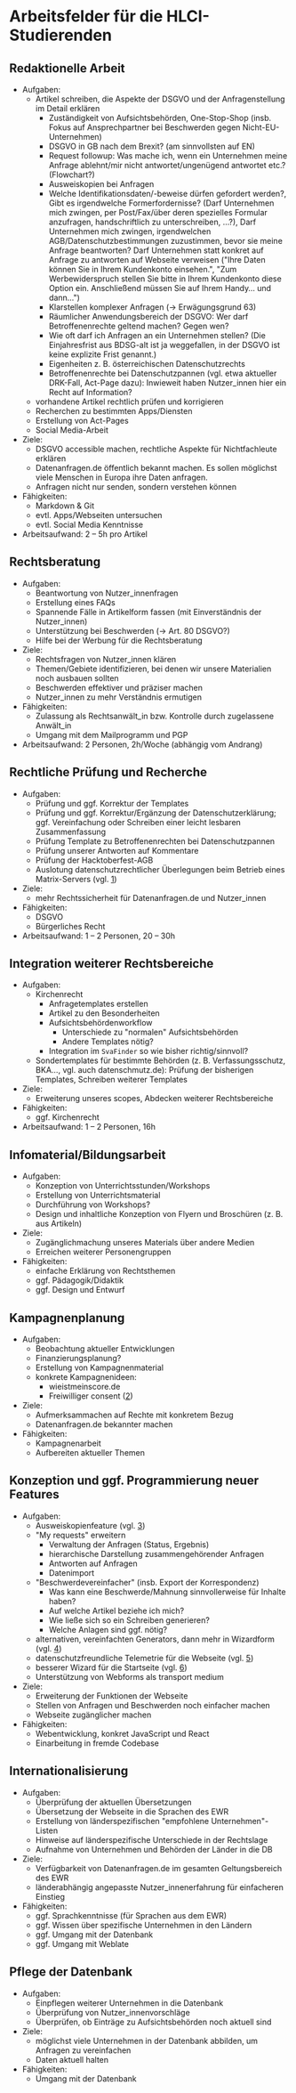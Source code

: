 # Arbeitsfelder für die HLCI-Studierenden

## Redaktionelle Arbeit

- Aufgaben:  
  - Artikel schreiben, die Aspekte der DSGVO und der Anfragenstellung im Detail erklären
    - Zuständigkeit von Aufsichtsbehörden, One-Stop-Shop (insb. Fokus auf Ansprechpartner bei Beschwerden gegen Nicht-EU-Unternehmen<!--, s. E-Mail -->)
    - DSGVO in GB nach dem Brexit? (am sinnvollsten auf EN)
    - Request followup: Was mache ich, wenn ein Unternehmen meine Anfrage ablehnt/mir nicht antwortet/ungenügend antwortet etc.? (Flowchart?)
    - Ausweiskopien bei Anfragen
    - Welche Identifikationsdaten/-beweise dürfen gefordert werden?, Gibt es irgendwelche Formerfordernisse? (Darf Unternehmen mich zwingen, per Post/Fax/über deren spezielles Formular anzufragen, handschriftlich zu unterschreiben, …?), Darf Unternehmen mich zwingen, irgendwelchen AGB/Datenschutzbestimmungen zuzustimmen, bevor sie meine Anfrage beantworten? Darf Unternehmen statt konkret auf Anfrage zu antworten auf Webseite verweisen ("Ihre Daten können Sie in Ihrem Kundenkonto einsehen.", "Zum Werbewiderspruch stellen Sie bitte in Ihrem Kundenkonto diese Option ein. Anschließend müssen Sie auf Ihrem Handy… und dann…")
    - Klarstellen komplexer Anfragen (-> Erwägungsgrund 63)
    - Räumlicher Anwendungsbereich der DSGVO: Wer darf Betroffenenrechte geltend machen? Gegen wen?
    - Wie oft darf ich Anfragen an ein Unternehmen stellen? (Die Einjahresfrist aus BDSG-alt ist ja weggefallen, in der DSGVO ist keine explizite Frist genannt.)
    - Eigenheiten z. B. österreichischen Datenschutzrechts
    - Betroffenenrechte bei Datenschutzpannen (vgl. etwa aktueller DRK-Fall, Act-Page dazu): Inwieweit haben Nutzer_innen hier ein Recht auf Information?
  - vorhandene Artikel rechtlich prüfen und korrigieren
  - Recherchen zu bestimmten Apps/Diensten
  - Erstellung von Act-Pages
  - Social Media-Arbeit
- Ziele:
  - DSGVO accessible machen, rechtliche Aspekte für Nichtfachleute erklären
  - Datenanfragen.de öffentlich bekannt machen. Es sollen möglichst viele Menschen in Europa ihre Daten anfragen.
  - Anfragen nicht nur senden, sondern verstehen können
- Fähigkeiten:
  - Markdown & Git
  - evtl. Apps/Webseiten untersuchen
  - evtl. Social Media Kenntnisse
- Arbeitsaufwand: 2 – 5h pro Artikel

## Rechtsberatung

- Aufgaben:
  - Beantwortung von Nutzer_innenfragen
  - Erstellung eines FAQs
  - Spannende Fälle in Artikelform fassen (mit Einverständnis der Nutzer_innen)
  - Unterstützung bei Beschwerden (-> Art. 80 DSGVO?)
  - Hilfe bei der Werbung für die Rechtsberatung
- Ziele:
  - Rechtsfragen von Nutzer_innen klären
  - Themen/Gebiete identifizieren, bei denen wir unsere Materialien noch ausbauen sollten
  - Beschwerden effektiver und präziser machen
  - Nutzer_innen zu mehr Verständnis ermutigen
- Fähigkeiten:
  - Zulassung als Rechtsanwält\_in bzw. Kontrolle durch zugelassene Anwält_in
  - Umgang mit dem Mailprogramm und PGP
- Arbeitsaufwand: 2 Personen, 2h/Woche (abhängig vom Andrang)

## Rechtliche Prüfung und Recherche

- Aufgaben:
  - Prüfung und ggf. Korrektur der Templates
  - Prüfung und ggf. Korrektur/Ergänzung der Datenschutzerklärung; ggf. Vereinfachung oder Schreiben einer leicht lesbaren Zusammenfassung
  - Prüfung Template zu Betroffenenrechten bei Datenschutzpannen
  - Prüfung unserer Antworten auf Kommentare
  - Prüfung der Hacktoberfest-AGB
  - Auslotung datenschutzrechtlicher Überlegungen beim Betrieb eines Matrix-Servers (vgl. [1](https://gist.github.com/baltpeter/14c2f221f206b57293a12b94b34c1ba7))
- Ziele:
  - mehr Rechtssicherheit für Datenanfragen.de und Nutzer_innen
- Fähigkeiten:
  - DSGVO
  - Bürgerliches Recht
- Arbeitsaufwand: 1 – 2 Personen, 20 – 30h

## Integration weiterer Rechtsbereiche

- Aufgaben:
  - Kirchenrecht
    - Anfragetemplates erstellen
    - Artikel zu den Besonderheiten
    - Aufsichtsbehördenworkflow
      - Unterschiede zu "normalen" Aufsichtsbehörden
      - Andere Templates nötig?
    - Integration im `SvaFinder` so wie bisher richtig/sinnvoll? 
  - Sondertemplates für bestimmte Behörden (z. B. Verfassungsschutz, BKA…, vgl. auch datenschmutz.de): Prüfung der bisherigen Templates, Schreiben weiterer Templates
- Ziele:
  - Erweiterung unseres scopes, Abdecken weiterer Rechtsbereiche
- Fähigkeiten:
  - ggf. Kirchenrecht
- Arbeitsaufwand: 1 – 2 Personen, 16h

## Infomaterial/Bildungsarbeit

- Aufgaben:
  - Konzeption von Unterrichtsstunden/Workshops
  - Erstellung von Unterrichtsmaterial
  - Durchführung von Workshops?
  - Design und inhaltliche Konzeption von Flyern und Broschüren (z. B. aus Artikeln)
- Ziele:
  - Zugänglichmachung unseres Materials über andere Medien
  - Erreichen weiterer Personengruppen
- Fähigkeiten:
  - einfache Erklärung von Rechtsthemen
  - ggf. Pädagogik/Didaktik
  - ggf. Design und Entwurf
<!-- - Arbeitsaufwand: -->

## Kampagnenplanung

- Aufgaben:
  - Beobachtung aktueller Entwicklungen  
  - Finanzierungsplanung?
  - Erstellung von Kampagnenmaterial
  - konkrete Kampagnenideen:
    - wieistmeinscore.de
    - Freiwilliger consent ([2](https://git.my-server.in/datenanfragen/projects/issues/3))
- Ziele:
  - Aufmerksammachen auf Rechte mit konkretem Bezug
  - Datenanfragen.de bekannter machen
- Fähigkeiten:
  - Kampagnenarbeit
  - Aufbereiten aktueller Themen
<!-- - Arbeitsaufwand: -->

## Konzeption und ggf. Programmierung neuer Features

- Aufgaben:
  - Ausweiskopienfeature (vgl. [3](https://git.my-server.in/datenanfragen/website/issues/51))
  - "My requests" erweitern
    - Verwaltung der Anfragen (Status, Ergebnis)
    - hierarchische Darstellung zusammengehörender Anfragen
    - Antworten auf Anfragen
    - Datenimport
  - "Beschwerdevereinfacher" (insb. Export der Korrespondenz)
    - Was kann eine Beschwerde/Mahnung sinnvollerweise für Inhalte haben?
    - Auf welche Artikel beziehe ich mich?
    - Wie ließe sich so ein Schreiben generieren?
    - Welche Anlagen sind ggf. nötig?
  - alternativen, vereinfachten Generators, dann mehr in Wizardform (vgl. [4](https://gist.github.com/baltpeter/68f6316b36dbfef38f2322e7d717b110))
  - datenschutzfreundliche Telemetrie für die Webseite (vgl. [5](https://git.my-server.in/datenanfragen/website/issues/40))
  - besserer Wizard für die Startseite (vgl. [6](https://gist.github.com/baltpeter/68f6316b36dbfef38f2322e7d717b110))
  - Unterstützung von Webforms als transport medium
- Ziele:
  - Erweiterung der Funktionen der Webseite
  - Stellen von Anfragen und Beschwerden noch einfacher machen
  - Webseite zugänglicher machen
- Fähigkeiten:
  - Webentwicklung, konkret JavaScript und React
  - Einarbeitung in fremde Codebase
<!-- - Arbeitsaufwand: -->

## Internationalisierung

- Aufgaben:
  - Überprüfung der aktuellen Übersetzungen
  - Übersetzung der Webseite in die Sprachen des EWR
  - Erstellung von länderspezifischen "empfohlene Unternehmen"-Listen
  - Hinweise auf länderspezifische Unterschiede in der Rechtslage
  - Aufnahme von Unternehmen und Behörden der Länder in die DB
- Ziele:
  - Verfügbarkeit von Datenanfragen.de im gesamten Geltungsbereich des EWR
  - länderabhängig angepasste Nutzer_innenerfahrung für einfacheren Einstieg
- Fähigkeiten:
  - ggf. Sprachkenntnisse (für Sprachen aus dem EWR)
  - ggf. Wissen über spezifische Unternehmen in den Ländern
  - ggf. Umgang mit der Datenbank
  - ggf. Umgang mit Weblate
<!-- - Arbeitsaufwand: -->

## Pflege der Datenbank

- Aufgaben:
  - Einpflegen weiterer Unternehmen in die Datenbank
  - Überprüfung von Nutzer_innenvorschläge
  - Überprüfen, ob Einträge zu Aufsichtsbehörden noch aktuell sind
- Ziele:
  - möglichst viele Unternehmen in der Datenbank abbilden, um Anfragen zu vereinfachen
  - Daten aktuell halten
- Fähigkeiten:
  - Umgang mit der Datenbank
<!-- - Arbeitsaufwand: -->
